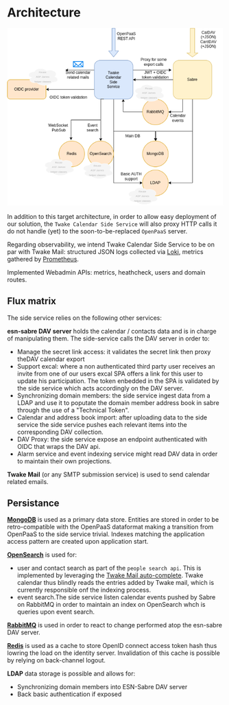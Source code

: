 # Architecture

![Architecture diagram](assets/twake-calendar-side-service-architecture.drawio.png)

In addition to this target architecture, in order to allow easy deployment of our solution, the
`Twake Calendar Side Service` will also proxy HTTP calls it do not handle (yet) to the soon-to-be-replaced
`OpenPaaS` server.

Regarding observability, we intend Twake Calendar Side Service to be on par with Twake Mail: structured JSON logs
collected via [Loki](https://grafana.com/oss/loki/), metrics gathered by [Prometheus](https://prometheus.io/).

Implemented Webadmin APIs: metrics, heathcheck, users and domain routes.

## Flux matrix

The side service relies on the following other services:

**esn-sabre DAV server** holds the calendar / contacts data and is in charge of manipulating them. The side-service calls the
DAV server in order to:
- Manage the secret link access: it validates the secret link then proxy theDAV calendar export
- Support excal: where a non authenticated third party user receives an invite from one of our users excal SPA offers
  a link for this user to update his participation. The token enbedded in the SPA is validated by the side service which
  acts accordingly on the DAV server.
- Synchronizing domain members: the side service ingest data from a LDAP and use it to poputate the domain member address book
  in sabre through the use of a "Technical Token".
- Calendar and address book import: after uploading data to the side service the side service pushes each relevant items
  into the corresponding DAV collection.
- DAV Proxy: the side service expose an endpoint authenticated with OIDC that wraps the DAV api.
- Alarm service and event indexing service might read DAV data in order to maintain their own projections.

**Twake Mail** (or any SMTP submission service) is used to send calendar related emails.

## Persistance

[**MongoDB**](https://www.mongodb.com/) is used as a primary data store. Entities are stored in order to be retro-compatible
with the OpenPaaS dataformat making a transition from OpenPaaS to the side service trivial. Indexes matching the application
access pattern are created upon application start.

[**OpenSearch**](https://opensearch.org/) is used for:
- user and contact search as part of the `people search api`. This is implemented by leveraging the
  [Twake Mail auto-complete](https://github.com/linagora/tmail-backend/blob/master/docs/modules/ROOT/pages/tmail-backend/features/contactAutocomplete.adoc).
  Twake calendar thus blindly reads the entries added by Twake mail, which is currently responsible onf the indexing process.
- event search.The side service listen calendar events pushed by Sabre on RabbitMQ in order to maintain an index on OpenSearch
  whch is queries upon event search.

[**RabbitMQ**](https://www.rabbitmq.com/) is used in order to react to change performed atop the esn-sabre DAV server.

[**Redis**](https://redis.io/) is used as a cache to store OpenID connect access token hash thus lowring the load on the identity server.
Invalidation of this cache is possible by relying on back-channel logout.

**LDAP** data storage is possible and allows for:
- Synchronizing domain members into ESN-Sabre DAV server
- Back basic authentication if exposed